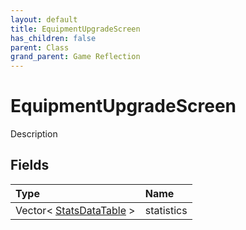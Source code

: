 ```yaml
---
layout: default
title: EquipmentUpgradeScreen
has_children: false
parent: Class
grand_parent: Game Reflection
---
```

# EquipmentUpgradeScreen
Description 

## Fields

| Type | Name |
|:-------------|:--------------|
| Vector< [StatsDataTable](/docs/game-reflection/classes/stats_data_table) > | statistics |

